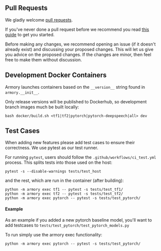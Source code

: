 ## Pull Requests

We gladly welcome [pull requests](
https://help.github.com/articles/about-pull-requests/).

If you've never done a pull request before we recommend you read
[this guide](http://blog.davidecoppola.com/2016/11/howto-contribute-to-open-source-project-on-github/) 
to get you started.

Before making any changes, we recommend opening an issue (if it
doesn't already exist) and discussing your proposed changes. This will
let us give you advice on the proposed changes. If the changes are
minor, then feel free to make them without discussion.


## Development Docker Containers
Armory launches containers based on the `__version__` string found in `armory.__init__`.

Only release versions will be published to Dockerhub, so development branch images much be built locally:
```
bash docker/build.sh <tf1|tf2|pytorch|pytorch-deepspeech|all> dev
```

## Test Cases
When adding new features please add test cases to ensure their correctness. We use 
pytest as our test runner. 

For running `pytest`, users should follow the `.github/workflows/ci_test.yml` process. 
This splits tests into those used on the host:
```
pytest -s --disable-warnings tests/test_host
```
and the rest, which are run in the container (after building):
```
python -m armory exec tf1 -- pytest -s tests/test_tf1/
python -m armory exec tf2 -- pytest -s tests/test_tf2/
python -m armory exec pytorch -- pytest -s tests/test_pytorch/
```

#### Example
As an example if you added a new pytorch baseline model, 
you'll want to add testcases to `tests/test_pytorch/test_pytorch_models.py`

To run simply use the armory exec functionality:
```
python -m armory exec pytorch -- pytest -s tests/test_pytorch/
```
